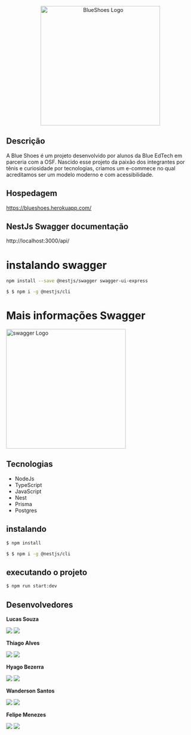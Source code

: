 <p align="center">
  <a href="https://blueshoes-react.herokuapp.com/" target="blank"><img src="https://blueshoes-react.herokuapp.com/static/media/blueShoes.86340040.png" width="320" alt="BlueShoes Logo" /></a>
</p>


## Descrição

A Blue Shoes é um projeto desenvolvido por alunos da Blue EdTech em parceria com a OSF. Nascido esse projeto da paixão dos integrantes por tênis e curiosidade por tecnologias, criamos um e-commece no qual acreditamos ser um modelo moderno e com acessibilidade.




## Hospedagem

https://blueshoes.herokuapp.com/

## NestJs Swagger documentação

http://localhost:3000/api/

# instalando swagger

```bash
npm install --save @nestjs/swagger swagger-ui-express
```
```bash
$ $ npm i -g @nestjs/cli
```

# Mais informações Swagger


 <a href="https://swagger.io/docs/" target="blank"><img src="https://static1.smartbear.co/swagger/media/assets/images/swagger_logo.svg" width="320" alt="swagger Logo" /></a>




## Tecnologias

 - NodeJs
 - TypeScript
 - JavaScript
 - Nest
 - Prisma
 - Postgres


## instalando

```bash
$ npm install
```
```bash
$ $ npm i -g @nestjs/cli
```


## executando o projeto


```bash
$ npm run start:dev
```

## Desenvolvedores

**Lucas Souza**


<a href="https://github.com/lucasmbrute2" target= "_blank"><img src="https://img.shields.io/badge/GitHub-100000?style=for-the-badge&logo=github&logoColor=white" target="_blank"></a>
<a href="https://www.linkedin.com/in/lucas-victor-de-souza-dantas/" target= "_blank"><img src="https://img.shields.io/badge/LinkedIn-0077B5?style=for-the-badge&logo=linkedin&logoColor=white" target= "_blank"></a>




**Thiago Alves**


<a href="https://github.com/Thialves02" target="_blank"><img src="https://img.shields.io/badge/GitHub-100000?style=for-the-badge&logo=github&logoColor=white" target="_blank"></a>
<a href="https://www.linkedin.com/in/thi02rob/" target="_blank"><img src="https://img.shields.io/badge/LinkedIn-0077B5?style=for-the-badge&logo=linkedin&logoColor=white" target="_blank"></a>



**Hyago Bezerra**


<a href="https://github.com/Hyagobsantos" target="_blank"><img src="https://img.shields.io/badge/GitHub-100000?style=for-the-badge&logo=github&logoColor=white" target="_blank"></a>
<a href="https://www.linkedin.com/in/hyago-bezerra-374864212/" target="_blank"><img src="https://img.shields.io/badge/LinkedIn-0077B5?style=for-the-badge&logo=linkedin&logoColor=white" target="_blank"></a>



**Wanderson Santos**


<a href="https://github.com/wandersonDeve" target="_blank"><img src="https://img.shields.io/badge/GitHub-100000?style=for-the-badge&logo=github&logoColor=white" target="_blank"></a>
<a href="https://www.linkedin.com/in/wandersongsantos/" target="_blank"><img src="https://img.shields.io/badge/LinkedIn-0077B5?style=for-the-badge&logo=linkedin&logoColor=white" target="_blank"></a>



**Felipe Menezes**


<a href="https://github.com/menezesfelipee" target="_blank"><img src="https://img.shields.io/badge/GitHub-100000?style=for-the-badge&logo=github&logoColor=white" target="_blank"></a>
<a href="https://www.linkedin.com/in/felipe-menezes-/" target="_blank"><img src="https://img.shields.io/badge/LinkedIn-0077B5?style=for-the-badge&logo=linkedin&logoColor=white" target="_blank"></a>



